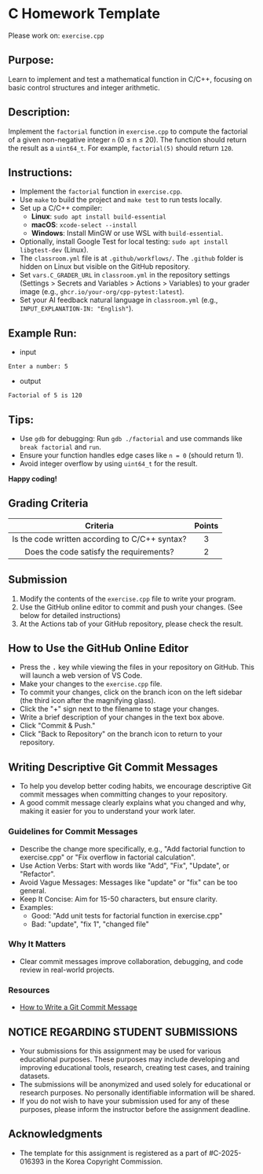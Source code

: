 # C Homework Template
Please work on: `exercise.cpp`

## Purpose:
Learn to implement and test a mathematical function in C/C++, focusing on basic control structures and integer arithmetic.

## Description:
Implement the `factorial` function in `exercise.cpp` to compute the factorial of a given non-negative integer `n` (0 ≤ n ≤ 20). The function should return the result as a `uint64_t`. For example, `factorial(5)` should return `120`.

## Instructions:
* Implement the `factorial` function in `exercise.cpp`.
* Use `make` to build the project and `make test` to run tests locally.
* Set up a C/C++ compiler:
  - **Linux**: `sudo apt install build-essential`
  - **macOS**: `xcode-select --install`
  - **Windows**: Install MinGW or use WSL with `build-essential`.
* Optionally, install Google Test for local testing: `sudo apt install libgtest-dev` (Linux).
* The `classroom.yml` file is at `.github/workflows/`. The `.github` folder is hidden on Linux but visible on the GitHub repository.
* Set `vars.C_GRADER_URL` in `classroom.yml` in the repository settings (Settings > Secrets and Variables > Actions > Variables) to your grader image (e.g., `ghcr.io/your-org/cpp-pytest:latest`).
* Set your AI feedback natural language in `classroom.yml` (e.g., `INPUT_EXPLANATION-IN: "English"`).

## Example Run:
* input
```
Enter a number: 5
```
* output
```
Factorial of 5 is 120
```

## Tips:
* Use `gdb` for debugging: Run `gdb ./factorial` and use commands like `break factorial` and `run`.
* Ensure your function handles edge cases like `n = 0` (should return 1).
* Avoid integer overflow by using `uint64_t` for the result.

__Happy coding!__

## Grading Criteria
| Criteria | Points |
|:--------:|:------:|
| Is the code written according to C/C++ syntax? | 3 |
| Does the code satisfy the requirements? | 2 |

## Submission
1. Modify the contents of the `exercise.cpp` file to write your program.
2. Use the GitHub online editor to commit and push your changes. (See below for detailed instructions)
3. At the Actions tab of your GitHub repository, please check the result.

## How to Use the GitHub Online Editor
* Press the <kbd>.</kbd> key while viewing the files in your repository on GitHub. This will launch a web version of VS Code.
* Make your changes to the `exercise.cpp` file.
* To commit your changes, click on the branch icon on the left sidebar (the third icon after the magnifying glass).
* Click the "+" sign next to the filename to stage your changes.
* Write a brief description of your changes in the text box above.
* Click "Commit & Push."
* Click "Back to Repository" on the branch icon to return to your repository.

## Writing Descriptive Git Commit Messages
* To help you develop better coding habits, we encourage descriptive Git commit messages when committing changes to your repository.
* A good commit message clearly explains what you changed and why, making it easier for you to understand your work later.

### Guidelines for Commit Messages
* Describe the change more specifically, e.g., "Add factorial function to exercise.cpp" or "Fix overflow in factorial calculation".
* Use Action Verbs: Start with words like "Add", "Fix", "Update", or "Refactor".
* Avoid Vague Messages: Messages like "update" or "fix" can be too general.
* Keep It Concise: Aim for 15-50 characters, but ensure clarity.
* Examples:
  * Good: "Add unit tests for factorial function in exercise.cpp"
  * Bad: "update", "fix 1", "changed file"

### Why It Matters
* Clear commit messages improve collaboration, debugging, and code review in real-world projects.

### Resources
* [How to Write a Git Commit Message](https://cbea.ms/git-commit/)

## NOTICE REGARDING STUDENT SUBMISSIONS
* Your submissions for this assignment may be used for various educational purposes. These purposes may include developing and improving educational tools, research, creating test cases, and training datasets.
* The submissions will be anonymized and used solely for educational or research purposes. No personally identifiable information will be shared.
* If you do not wish to have your submission used for any of these purposes, please inform the instructor before the assignment deadline.

## Acknowledgments
* The template for this assignment is registered as a part of #C-2025-016393 in the Korea Copyright Commission.